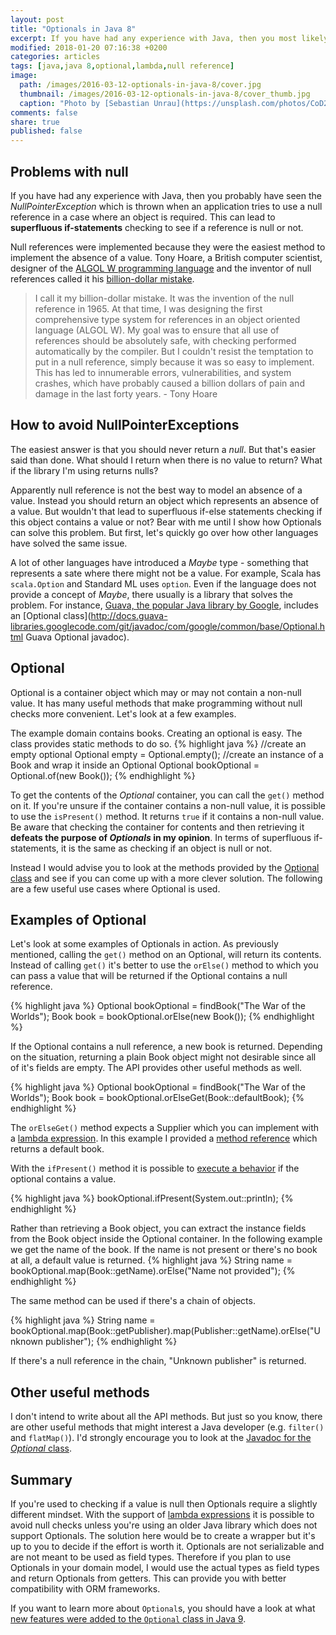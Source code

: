 ```yaml
---
layout: post
title: "Optionals in Java 8"
excerpt: If you have had any experience with Java, then you most likely have seen the NullPointerException. Optional in Java 8 are a way to fight them.
modified: 2018-01-20 07:16:38 +0200
categories: articles
tags: [java,java 8,optional,lambda,null reference]
image:
  path: /images/2016-03-12-optionals-in-java-8/cover.jpg
  thumbnail: /images/2016-03-12-optionals-in-java-8/cover_thumb.jpg
  caption: "Photo by [Sebastian Unrau](https://unsplash.com/photos/CoD2Q92UaEg)"
comments: false
share: true
published: false
---
```


## Problems with null

If you have had any experience with Java, then you probably have seen the *NullPointerException* which is thrown when an application tries to use a null reference in a case where an object is required. This can lead to **superfluous if-statements** checking to see if a reference is null or not.

Null references were implemented because they were the easiest method to implement the absence of a value. Tony Hoare, a British computer scientist, designer of the [ALGOL W programming language](https://en.wikipedia.org/wiki/ALGOL_W "Wikipedia page of ALGOL W") and the inventor of null references called it his [billion-dollar mistake](https://www.lucidchart.com/techblog/2015/08/31/the-worst-mistake-of-computer-science/ "Blog post about the worst mistake of computer science").

>I call it my billion-dollar mistake. It was the invention of the null reference in 1965. At that time, I was designing the first comprehensive type system for references in an object oriented language (ALGOL W). My goal was to ensure that all use of references should be absolutely safe, with checking performed automatically by the compiler. But I couldn't resist the temptation to put in a null reference, simply because it was so easy to implement. This has led to innumerable errors, vulnerabilities, and system crashes, which have probably caused a billion dollars of pain and damage in the last forty years. - Tony Hoare

## How to avoid NullPointerExceptions

The easiest answer is that you should never return a *null*. But that's easier said than done. What should I return when there is no value to return? What if the library I'm using returns nulls?

Apparently null reference is not the best way to model an absence of a value. Instead you should return an object which represents an absence of a value. But wouldn't that lead to superfluous if-else statements checking if this object contains a value or not? Bear with me until I show how Optionals can solve this problem. But first, let's quickly go over how other languages have solved the same issue.

A lot of other languages have introduced a *Maybe* type - something that represents a sate where there might not be a value. For example, Scala has `scala.Option` and Standard ML uses `option`. Even if the language does not provide a concept of *Maybe*, there usually is a library that solves the problem. For instance, [Guava, the popular Java library by Google](https://github.com/google/guava "Guava Github page"), includes an [Optional class](http://docs.guava-libraries.googlecode.com/git/javadoc/com/google/common/base/Optional.html Guava Optional javadoc).

## Optional<T>

Optional is a container object which may or may not contain a non-null value. It has many useful methods that make programming without null checks more convenient. Let's look at a few examples.

The example domain contains books. Creating an optional is easy. The class provides static methods to do so.
{% highlight java %}
//create an empty optional
Optional<Book> empty = Optional.empty();
//create an instance of a Book and wrap it inside an Optional
Optional<Book> bookOptional = Optional.of(new Book());
{% endhighlight %}

To get the contents of the *Optional* container, you can call the `get()` method on it. If you're unsure if the container contains a non-null value, it is possible to use the `isPresent()` method. It returns `true` if it contains a non-null value. Be aware that checking the container for contents and then retrieving it **defeats the purpose of *Optionals* in my opinion**. In terms of superfluous if-statements, it is the same as checking if an object is null or not.

Instead I would advise you to look at the methods provided by the [Optional class](https://docs.oracle.com/javase/8/docs/api/java/util/Optional.html "Java Optional javadoc page") and see if you can come up with a more clever solution. The following are a few useful use cases where Optional is used.

## Examples of Optional

Let's look at some examples of Optionals in action. As previously mentioned, calling the `get()` method on an Optional, will return its contents. Instead of calling `get()` it's better to use the `orElse()` method to which you can pass a value that will be returned if the Optional contains a null reference.

{% highlight java %}
Optional<Book> bookOptional = findBook("The War of the Worlds");
Book book = bookOptional.orElse(new Book());
{% endhighlight %}

If the Optional contains a null reference, a new book is returned. Depending on the situation, returning a plain Book object might not desirable since all of it's fields are empty. The API provides other useful methods as well.

{% highlight java %}
Optional<Book> bookOptional = findBook("The War of the Worlds");
Book book = bookOptional.orElseGet(Book::defaultBook);
{% endhighlight %}

The `orElseGet()` method expects a Supplier which you can implement with a [lambda expression]({{site_url}}/articles/java-8-lambda-expressions/). In this example I provided a [method reference]({{site_url}}/articles/four-types-of-method-references-in-java-8/) which returns a default book.

With the `ifPresent()` method it is possible to [execute a behavior]({{site_url}}/articles/java-8-behavior-parameterization/) if the optional contains a value.

{% highlight java %}
bookOptional.ifPresent(System.out::println);
{% endhighlight %}

Rather than retrieving a Book object, you can extract the instance fields from the Book object inside the Optional container. In the following example we get the name of the book. If the name is not present or there's no book at all, a default value is returned.
{% highlight java %}
String name = bookOptional.map(Book::getName).orElse("Name not provided");
{% endhighlight %}

The same method can be used if there's a chain of objects.

{% highlight java %}
String name = bookOptional.map(Book::getPublisher).map(Publisher::getName).orElse("Unknown publisher");
{% endhighlight %}

If there's a null reference in the chain, "Unknown publisher" is returned.

## Other useful methods

I don't intend to write about all the API methods. But just so you know, there are other useful methods that might interest a Java developer (e.g. `filter()` and `flatMap()`). I'd strongly encourage you to look at the [Javadoc for the *Optional* class](https://docs.oracle.com/javase/8/docs/api/java/util/Optional.html#get-- "Optional javadoc page").

## Summary

If you're used to checking if a value is null then Optionals require a slightly different mindset. With the support of [lambda expressions]({{site_url}}/articles/java-8-lambda-expressions/) it is possible to avoid null checks unless you're using an older Java library which does not support Optionals. The solution here would be to create a wrapper but it's up to you to decide if the effort is worth it. Optionals are not serializable and are not meant to be used as field types. Therefore if you plan to use Optionals in your domain model, I would use the actual types as field types and return Optionals from getters. This can provide you with better compatibility with ORM frameworks.

If you want to learn more about `Optional`s, you should have a look at what [new features were added to the `Optional` class in Java 9]({{site.url}}/articles/improvements-to-optional-in-java-9/ "Improvements to Optional in Java 9").